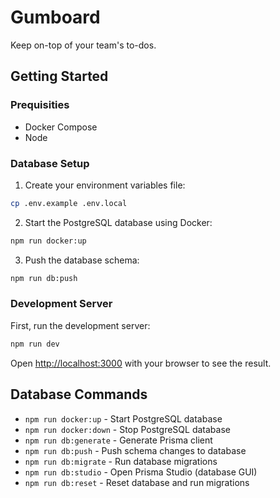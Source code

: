 # Gumboard

Keep on-top of your team's to-dos.

## Getting Started

### Prequisities

- Docker Compose
- Node

### Database Setup

1. Create your environment variables file:
```bash
cp .env.example .env.local
```

2. Start the PostgreSQL database using Docker:
```bash
npm run docker:up
```

3. Push the database schema:
```bash
npm run db:push
```

### Development Server

First, run the development server:

```bash
npm run dev
```

Open [http://localhost:3000](http://localhost:3000) with your browser to see the result.

## Database Commands

- `npm run docker:up` - Start PostgreSQL database
- `npm run docker:down` - Stop PostgreSQL database
- `npm run db:generate` - Generate Prisma client
- `npm run db:push` - Push schema changes to database
- `npm run db:migrate` - Run database migrations
- `npm run db:studio` - Open Prisma Studio (database GUI)
- `npm run db:reset` - Reset database and run migrations
